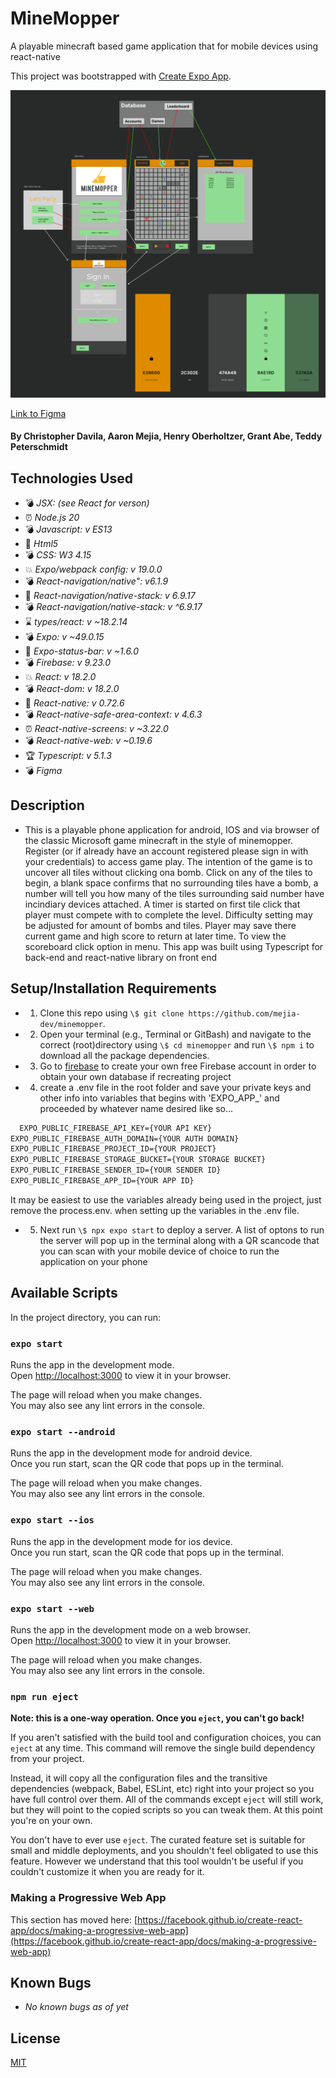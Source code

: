 # MineMopper

A playable minecraft based game application that for mobile devices using react-native 

This project was bootstrapped with [Create Expo App](https://docs.expo.dev/tutorial/create-your-first-app/).

![Figma Component Diagram](./img/figma.png)

[Link to Figma](https://www.figma.com/file/WPkAtbhns2LfGyGIO7Amr3/Main-App?type=design&node-id=0%3A1&mode=design&t=wa3YySYS0Ic4YJdG-1)


#### By Christopher Davila, Aaron Mejia, Henry Oberholtzer, Grant Abe, Teddy Peterschmidt

## Technologies Used

* 💣  _JSX: (see React for verson)_
* ⏰  _Node.js 20_
* 💣 _Javascript: v ES13_
* 🚩 _Html5_
* 💣 _CSS: W3 4.15_
* 💥 _Expo/webpack config: v 19.0.0_
* 💣 _React-navigation/native": v6.1.9_
* 🚩 _React-navigation/native-stack: v 6.9.17_
* 💣 _React-navigation/native-stack: v ^6.9.17_
* ⌛ _types/react: v ~18.2.14_
* 💣 _Expo: v ~49.0.15_
* 🚩 _Expo-status-bar: v ~1.6.0_
* 💣 _Firebase: v 9.23.0_
* 💥 _React: v 18.2.0_
* 💣 _React-dom: v 18.2.0_
* 🚩 _React-native: v 0.72.6_
* 💣 _React-native-safe-area-context: v 4.6.3_
* ⏰ _React-native-screens: v ~3.22.0_
* 💣 _React-native-web: v ~0.19.6_
* 🏆 _Typescript: v 5.1.3_
* 💣 _Figma_



## Description
* This is a playable phone application for android, IOS and via browser of the classic Microsoft game minecraft in the style of minemopper.  Register (or if already have an account registered please sign in with your credentials) to access game play. The intention of the game is to uncover all tiles without clicking ona bomb. Click on any of the tiles to begin, a blank space confirms that no surrounding tiles have a bomb, a number will tell you how many of the tiles surrounding said number have incindiary devices attached.  A timer is started on first tile click that player must compete with to complete the level. Difficulty setting may be adjusted for amount of bombs and tiles. Player may save there current game and high score to return at later time.  To view the scoreboard click option in menu. This app was built using Typescript for back-end and react-native library on front end

## Setup/Installation Requirements

* 1. Clone this repo using `\$ git clone https://github.com/mejia-dev/minemopper`.
* 2. Open your terminal (e.g., Terminal or GitBash) and navigate to the correct (root)directory using `\$ cd minemopper` and run `\$ npm i` to download all the package dependencies.
* 3. Go to [firebase](https://console.firebase.google) to create your own free Firebase account in order to obtain your own database if recreating project
* 4. create a .env file in the root folder and save your private keys and other info into variables that begins with 'EXPO_APP_' and proceeded by whatever name desired like so...

```txt
  EXPO_PUBLIC_FIREBASE_API_KEY={YOUR API KEY}
EXPO_PUBLIC_FIREBASE_AUTH_DOMAIN={YOUR AUTH DOMAIN}
EXPO_PUBLIC_FIREBASE_PROJECT_ID={YOUR PROJECT}
EXPO_PUBLIC_FIREBASE_STORAGE_BUCKET={YOUR STORAGE BUCKET}
EXPO_PUBLIC_FIREBASE_SENDER_ID={YOUR SENDER ID}
EXPO_PUBLIC_FIREBASE_APP_ID={YOUR APP ID}
```
 It may be easiest to use the variables already being used in the project, just remove the process.env. when setting up the variables in the .env file.
* 5. Next run `\$ npx expo start` to deploy a server. A list of optons to run the server will pop up in the terminal along with a QR scancode that you can scan with your mobile device of choice to run the application on your phone



## Available Scripts

In the project directory, you can run:

### `expo start`

Runs the app in the development mode.\
Open [http://localhost:3000](http://localhost:3000) to view it in your browser.

The page will reload when you make changes.\
You may also see any lint errors in the console.

### `expo start --android`

Runs the app in the development mode for android device.\
Once you run start, scan the QR code that pops up in the terminal.

The page will reload when you make changes.\
You may also see any lint errors in the console.

### `expo start --ios`

Runs the app in the development mode for ios device.\
Once you run start, scan the QR code that pops up in the terminal.

The page will reload when you make changes.\
You may also see any lint errors in the console.


### `expo start --web`

Runs the app in the development mode on a web browser.\
Open [http://localhost:3000](http://localhost:3000) to view it in your browser.

The page will reload when you make changes.\
You may also see any lint errors in the console.


### `npm run eject`

**Note: this is a one-way operation. Once you `eject`, you can't go back!**

If you aren't satisfied with the build tool and configuration choices, you can `eject` at any time. This command will remove the single build dependency from your project.

Instead, it will copy all the configuration files and the transitive dependencies (webpack, Babel, ESLint, etc) right into your project so you have full control over them. All of the commands except `eject` will still work, but they will point to the copied scripts so you can tweak them. At this point you're on your own.

You don't have to ever use `eject`. The curated feature set is suitable for small and middle deployments, and you shouldn't feel obligated to use this feature. However we understand that this tool wouldn't be useful if you couldn't customize it when you are ready for it.


### Making a Progressive Web App

This section has moved here: [https://facebook.github.io/create-react-app/docs/making-a-progressive-web-app](https://facebook.github.io/create-react-app/docs/making-a-progressive-web-app)

## Known Bugs

* _No known bugs as of yet_

## License
[MIT](https://github.com/mejia-dev/react-section-portfolio/blob/main/License.txt)

